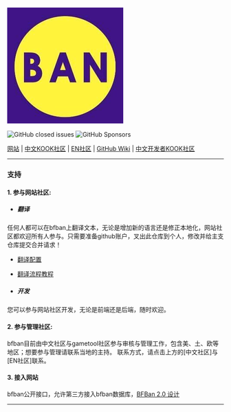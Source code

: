 ![](front/src/assets/images/logo.png)

![GitHub closed issues](https://img.shields.io/github/issues-closed/bfban/bfban-website)
![GitHub Sponsors](https://img.shields.io/github/sponsors/bfban)

[网站](https://www.bfban.com) | 
[中文KOOK社区](https://www.kookapp.cn/app/invite/uoJKC0) |
[EN社区](https://discord.gametools.network) |
[GitHub Wiki](/wiki) | 
[中文开发者KOOK社区](https://kook.top/8JTqYq)

----

### 支持

#### 1. 参与网站社区:

* ##### 翻译

任何人都可以在bfban上翻译文本，无论是增加新的语言还是修正本地化，网站社区都欢迎所有人参与。只需要准备github账户，叉出此仓库到个人，修改并给主支仓库提交合并请求！

- [翻译配置](/front/src/lang)

- [翻译流程教程](/front/docs/translation_process.md)

* ##### 开发
您可以参与网站社区开发，无论是前端还是后端，随时欢迎。

#### 2. 参与管理社区:
bfban目前由中文社区与gametool社区参与审核与管理工作，包含美、土、欧等地区；想要参与管理请联系当地的主持。
联系方式，请点击上方的[中文社区]与[EN社区]联系。

#### 3. 接入网站
bfban公开接口，允许第三方接入bfban数据库，[BFBan 2.0 设计](backend/)

----
